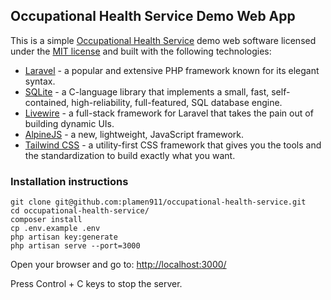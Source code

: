 ## Occupational Health Service Demo Web App

This is a simple [Occupational Health Service](https://en.wikipedia.org/wiki/Occupational_safety_and_health) demo web software licensed under the [MIT license](https://opensource.org/licenses/MIT) and built with the following technologies:

- [Laravel](https://laravel.com/) - a popular and extensive PHP framework known for its elegant syntax.
- [SQLite](https://www.sqlite.org/index.html) - a C-language library that implements a small, fast, self-contained, high-reliability, full-featured, SQL database engine.
- [Livewire](https://laravel-livewire.com/) - a full-stack framework for Laravel that takes the pain out of building dynamic UIs.
- [AlpineJS](https://alpinejs.dev/) - a new, lightweight, JavaScript framework.
- [Tailwind CSS](https://tailwindcss.com/) - a utility-first CSS framework that gives you the tools and the standardization to build exactly what you want.

### Installation instructions

```
git clone git@github.com:plamen911/occupational-health-service.git
cd occupational-health-service/
composer install
cp .env.example .env
php artisan key:generate
php artisan serve --port=3000
```

Open your browser and go to: [http://localhost:3000/](http://localhost:3000/)

Press Control + C keys to stop the server.
